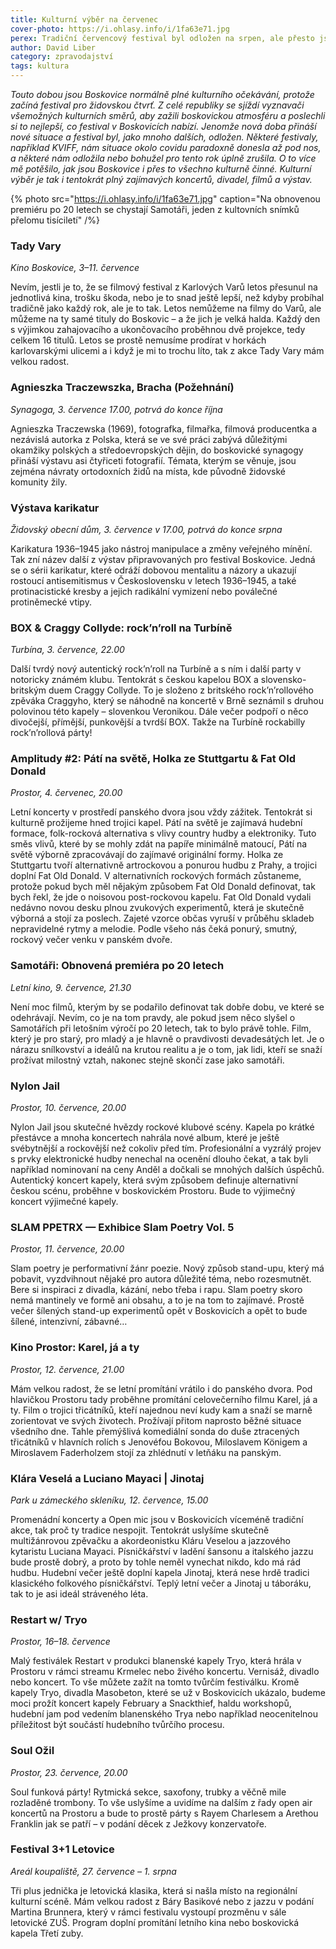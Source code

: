 ```yaml
---
title: Kulturní výběr na červenec
cover-photo: https://i.ohlasy.info/i/1fa63e71.jpg
perex: Tradiční červencový festival byl odložen na srpen, ale přesto jsou Boskovice kulturně činné a náš kulturní výběr je tak i tentokrát plný zajímavých koncertů, divadel, filmů a výstav.
author: David Liber
category: zpravodajství
tags: kultura
---
```


*Touto dobou jsou Boskovice normálně plné kulturního očekávání, protože začíná festival pro židovskou čtvrť. Z celé republiky se sjíždí vyznavači všemožných kulturních směrů, aby zažili boskovickou atmosféru a poslechli si to nejlepší, co festival v Boskovicích nabízí. Jenomže nová doba přináší nové situace a festival byl, jako mnoho dalších, odložen. Některé festivaly, například KVIFF, nám situace okolo covidu paradoxně donesla až pod nos, a některé nám odložila nebo bohužel pro tento rok úplně zrušila. O to více mě potěšilo, jak jsou Boskovice i přes to všechno kulturně činné. Kulturní výběr je tak i tentokrát plný zajímavých koncertů, divadel, filmů a výstav.*

{% photo src="https://i.ohlasy.info/i/1fa63e71.jpg" caption="Na obnovenou premiéru po 20 letech se chystají Samotáři, jeden z kultovních snímků přelomu tisíciletí" /%}

### Tady Vary

*Kino Boskovice, 3–11. července*

Nevím, jestli je to, že se filmový festival z Karlových Varů letos přesunul na jednotlivá kina, trošku škoda, nebo je to snad ještě lepší, než kdyby probíhal tradičně jako každý rok, ale je to tak. Letos nemůžeme na filmy do Varů, ale můžeme na ty samé tituly do Boskovic – a že jich je velká halda. Každý den s výjimkou zahajovacího a ukončovacího proběhnou dvě projekce, tedy celkem 16 titulů. Letos se prostě nemusíme prodírat v horkách karlovarskými ulicemi a i když je mi to trochu líto, tak z akce Tady Vary mám velkou radost.

### Agnieszka Traczewszka, Bracha (Požehnání)

*Synagoga, 3. července 17.00, potrvá do konce října*

Agnieszka Traczewska (1969), fotografka, filmařka, filmová producentka a nezávislá autorka z Polska, která se ve své práci zabývá důležitými okamžiky polských a středoevropských dějin, do boskovické synagogy přináší výstavu asi čtyřiceti fotografií. Témata, kterým se věnuje, jsou zejména návraty ortodoxních židů na místa, kde původně židovské komunity žily.

### Výstava karikatur

*Židovský obecní dům, 3. července v 17.00, potrvá do konce srpna*

Karikatura 1936–1945 jako nástroj manipulace a změny veřejného mínění. Tak zní název další z výstav připravovaných pro festival Boskovice. Jedná se o sérii karikatur, které odráží dobovou mentalitu a názory a ukazují rostoucí antisemitismus v Československu v letech 1936–1945, a také protinacistické kresby a jejich radikální vymizení nebo poválečné protiněmecké vtipy.

### BOX & Craggy Collyde: rock’n’roll na Turbíně

*Turbína, 3. července, 22.00*

Další tvrdý nový autentický rock’n’roll na Turbíně a s ním i další party v notoricky známém klubu. Tentokrát s českou kapelou BOX a slovensko-britským duem Craggy Collyde. To je složeno z britského rock’n’rollového zpěváka Craggyho, který se náhodně na koncertě v Brně seznámil s druhou polovinou této kapely – slovenkou Veronikou. Dále večer podpoří o něco divočejší, přímější, punkovější a tvrdší BOX. Takže na Turbíně rockabilly rock’n’rollová párty!

### Amplitudy #2: Pátí na světě, Holka ze Stuttgartu & Fat Old Donald

*Prostor, 4. červenec, 20.00*

Letní koncerty v prostředí panského dvora jsou vždy zážitek. Tentokrát si kulturně prožijeme hned trojici kapel. Pátí na světě je zajímavá hudební formace, folk-rocková alternativa s vlivy country hudby a elektroniky. Tuto směs vlivů, které by se mohly zdát na papíře minimálně matoucí, Pátí na světě výborně zpracovávají do zajímavé originální formy. Holka ze Stuttgartu tvoří alternativně artrockovou a ponurou hudbu z Prahy, a trojici doplní Fat Old Donald. V alternativních rockových formách zůstaneme, protože pokud bych měl nějakým způsobem Fat Old Donald definovat, tak bych řekl, že jde o noisovou post-rockovou kapelu. Fat Old Donald vydali nedávno novou desku plnou zvukových experimentů, která je skutečně výborná a stojí za poslech. Zajeté vzorce občas vyruší v průběhu skladeb nepravidelné rytmy a melodie. Podle všeho nás čeká ponurý, smutný, rockový večer venku v panském dvoře.

### Samotáři: Obnovená premiéra po 20 letech 

*Letní kino, 9. července, 21.30*

Není moc filmů, kterým by se podařilo definovat tak dobře dobu, ve které se odehrávají. Nevím, co je na tom pravdy, ale pokud jsem něco slyšel o Samotářích při letošním výročí po 20 letech, tak to bylo právě tohle. Film, který je pro starý, pro mladý a je hlavně o pravdivosti devadesátých let. Je o nárazu snílkovství a ideálů na krutou realitu a je o tom, jak lidi, kteří se snaží prožívat milostný vztah, nakonec stejně skončí zase jako samotáři.

### Nylon Jail

*Prostor, 10. července, 20.00*

Nylon Jail jsou skutečné hvězdy rockové klubové scény. Kapela po krátké přestávce a mnoha koncertech nahrála nové album, které je ještě svébytnější a rockovější než cokoliv před tím. Profesionální a vyzrálý projev s prvky elektronické hudby nenechal na ocenění dlouho čekat, a tak byli například nominovaní na ceny Anděl a dočkali se mnohých dalších úspěchů. Autentický koncert kapely, která svým způsobem definuje alternativní českou scénu, proběhne v boskovickém Prostoru. Bude to výjimečný koncert výjimečné kapely.

### SLAM PPETRX — Exhibice Slam Poetry Vol. 5

*Prostor, 11. července, 20.00*

Slam poetry je performativní žánr poezie. Nový způsob stand-upu, který má pobavit, vyzdvihnout nějaké pro autora důležité téma, nebo rozesmutnět. Bere si inspiraci z divadla, kázání, nebo třeba i rapu. Slam poetry skoro nemá mantinely ve formě ani obsahu, a to je na tom to zajímavé. Prostě večer šílených stand-up experimentů opět v Boskovicích a opět to bude šílené, intenzivní, zábavné… 

### Kino Prostor: Karel, já a ty

*Prostor, 12. července, 21.00*

Mám velkou radost, že se letní promítání vrátilo i do panského dvora. Pod hlavičkou Prostoru tady proběhne promítání celovečerního filmu Karel, já a ty. Film o trojici třicátníků, kteří najednou neví kudy kam a snaží se marně zorientovat ve svých životech. Prožívají přitom naprosto běžné situace všedního dne. Tahle přemýšlivá komediální sonda do duše ztracených třicátníků v hlavních rolích s Jenovéfou Bokovou, Miloslavem Königem a Miroslavem Faderholzem stojí za zhlédnutí v letňáku na panským.

### Klára Veselá a Luciano Mayaci | Jinotaj

*Park u zámeckého skleníku, 12. července, 15.00*

Promenádní koncerty a Open mic jsou v Boskovicích víceméně tradiční akce, tak proč ty tradice nespojit. Tentokrát uslyšíme skutečně multižánrovou zpěvačku a akordeonistku Kláru Veselou a jazzového kytaristu Luciana Mayaci. Písničkářství v ladění šansonu a italského jazzu bude prostě dobrý, a proto by tohle neměl vynechat nikdo, kdo má rád hudbu. Hudební večer ještě doplní kapela Jinotaj, která nese hrdě tradici klasického folkového písničkářství. Teplý letní večer a Jinotaj u táboráku, tak to je asi ideál stráveného léta. 

### Restart w/ Tryo

*Prostor, 16–18. července*

Malý festiválek Restart v produkci blanenské kapely Tryo, která hrála v Prostoru v rámci streamu Krmelec nebo živého koncertu. Vernisáž, divadlo nebo koncert. To vše můžete zažít na tomto tvůrčím festiválku. Kromě kapely Tryo, divadla Masobeton, které se už v Boskovicích ukázalo, budeme moci prožít koncert kapely February a Snackthief, haldu workshopů, hudební jam pod vedením blanenského Trya nebo například neocenitelnou příležitost být součástí hudebního tvůrčího procesu. 

### Soul Ožil

*Prostor, 23. července, 20.00*

Soul funková párty! Rytmická sekce, saxofony, trubky a věčně mile rozladěné trombony. To vše uslyšíme a uvidíme na dalším z řady open air koncertů na Prostoru a bude to prostě párty s Rayem Charlesem a Arethou Franklin jak se patří – v podání děcek z Ježkovy konzervatoře.

### Festival 3+1 Letovice

*Areál koupaliště, 27. července – 1. srpna*

Tři plus jednička je letovická klasika, která si našla místo na regionální kulturní scéně. Mám velkou radost z Báry Basikové nebo z jazzu v podání Martina Brunnera, který v rámci festivalu vystoupí prozměnu v sále letovické ZUŠ. Program doplní promítání letního kina nebo boskovická kapela Třetí zuby.
